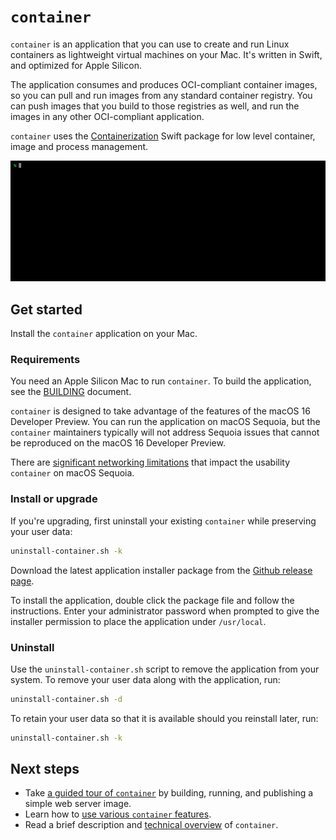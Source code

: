 
# `container`

`container` is an application that you can use to create and run Linux containers as lightweight virtual machines on your Mac. It's written in Swift, and optimized for Apple Silicon. 

The application consumes and produces OCI-compliant container images, so you can pull and run images from any standard container registry. You can push images that you build to those registries as well, and run the images in any other OCI-compliant application.

`container` uses the [Containerization](https://github.com/apple/containerization) Swift package for low level container, image and process management.

![introductory movie showing some basic commands](./docs/assets/landing-movie.gif)

## Get started

Install the `container` application on your Mac.

### Requirements

You need an Apple Silicon Mac to run `container`. To build the application, see the [BUILDING](./BUILDING.md) document.

`container` is designed to take advantage of the features of the macOS 16 Developer Preview. You can run the application on macOS Sequoia, but the `container` maintainers typically will not address Sequoia issues that cannot be reproduced on the macOS 16 Developer Preview.

There are [significant networking limitations](https://github.com/apple/container#macos-sequoia-limitations) that impact the usability `container` on macOS Sequoia.

### Install or upgrade

If you're upgrading, first uninstall your existing `container` while preserving your user data:

```bash
uninstall-container.sh -k
```

Download the latest application installer package from the [Github release page](https://github.com/apple/container/releases).

To install the application, double click the package file and follow the instructions. Enter your administrator password when prompted to give the installer permission to place the application under `/usr/local`.

### Uninstall

Use the `uninstall-container.sh` script to remove the application from your system. To remove your user data along with the application, run:

```bash
uninstall-container.sh -d
```

To retain your user data so that it is available should you reinstall later, run:

```bash
uninstall-container.sh -k
```

## Next steps

- Take [a guided tour of `container`](./docs/tutorial.md) by building, running, and publishing a simple web server image.
- Learn how to [use various `container` features](./docs/how-to.md).
- Read a brief description and [technical overview](./docs/technical-overview.md) of `container`.


